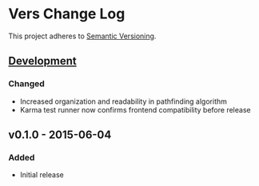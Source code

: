 # Vers Change Log
This project adheres to [Semantic Versioning](http://semver.org/).

## [Development]
### Changed
- Increased organization and readability in pathfinding algorithm
- Karma test runner now confirms frontend compatibility before release

## v0.1.0 - 2015-06-04
### Added
- Initial release

[Development]: https://github.com/TechnologyAdvice/Jexl/compare/0.1.0...HEAD
